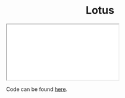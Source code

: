 # <center>Lotus</center>

<div class="flex-container align-center">
  <iframe src="<%= sketch %>/<%= sketch %>.html" width="<%= size %>px" height="<%= size %>px"></iframe>
</div>

Code can be found [here](https://github.com/bolaum/p5-sketches/blob/master/src/lotus).
